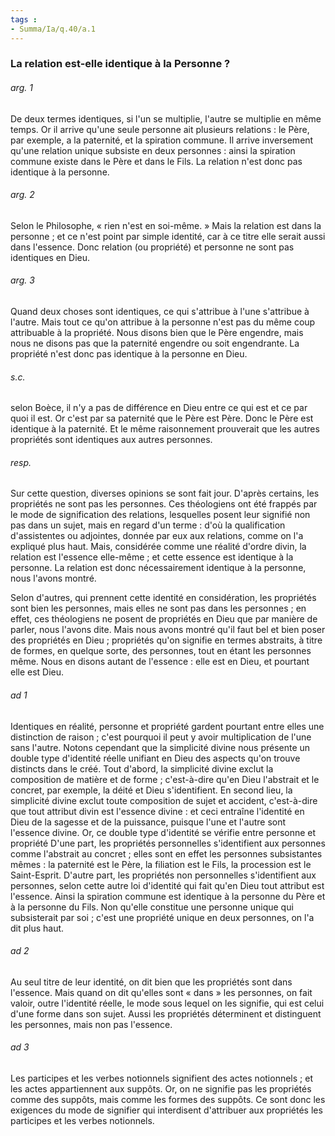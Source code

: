 ```yaml
---
tags : 
- Summa/Ia/q.40/a.1
---
```


### La relation est-elle identique à la Personne ?

###### arg. 1
De deux termes identiques, si l'un se multiplie, l'autre se multiplie en même temps. Or il arrive qu'une seule personne ait plusieurs relations : le Père, par exemple, a la paternité, et la spiration commune. Il arrive inversement qu'une relation unique subsiste en deux personnes : ainsi la spiration commune existe dans le Père et dans le Fils. La relation n'est donc pas identique à la personne. 

###### arg. 2
Selon le Philosophe, « rien n'est en soi-même. » Mais la relation est dans la personne ; et ce n'est point par simple identité, car à ce titre elle serait aussi dans l'essence. Donc relation (ou propriété) et personne ne sont pas identiques en Dieu. 

###### arg. 3
Quand deux choses sont identiques, ce qui s'attribue à l'une s'attribue à l'autre. Mais tout ce qu'on attribue à la personne n'est pas du même coup attribuable à la propriété. Nous disons bien que le Père engendre, mais nous ne disons pas que la paternité engendre ou soit engendrante. La propriété n'est donc pas identique à la personne en Dieu. 

###### s.c.
selon Boèce, il n'y a pas de différence en Dieu entre ce qui est et ce par quoi il est. Or c'est par sa paternité que le Père est Père. Donc le Père est identique à la paternité. Et le même raisonnement prouverait que les autres propriétés sont identiques aux autres personnes. 

###### resp.
Sur cette question, diverses opinions se sont fait jour. D'après certains, les propriétés ne sont pas les personnes. Ces théologiens ont été frappés par le mode de signification des relations, lesquelles posent leur signifié non pas dans un sujet, mais en regard d'un terme : d'où la qualification d'assistentes ou adjointes, donnée par eux aux relations, comme on l'a expliqué plus haut. Mais, considérée comme une réalité d'ordre divin, la relation est l'essence elle-même ; et cette essence est identique à la personne. La relation est donc nécessairement identique à la personne, nous l'avons montré. 

Selon d'autres, qui prennent cette identité en considération, les propriétés sont bien les personnes, mais elles ne sont pas dans les personnes ; en effet, ces théologiens ne posent de propriétés en Dieu que par manière de parler, nous l'avons dite. Mais nous avons montré qu'il faut bel et bien poser des propriétés en Dieu ; propriétés qu'on signifie en termes abstraits, à titre de formes, en quelque sorte, des personnes, tout en étant les personnes même. Nous en disons autant de l'essence : elle est en Dieu, et pourtant elle est Dieu. 

###### ad 1
Identiques en réalité, personne et propriété gardent pourtant entre elles une distinction de raison ; c'est pourquoi il peut y avoir multiplication de l'une sans l'autre. Notons cependant que la simplicité divine nous présente un double type d'identité réelle unifiant en Dieu des aspects qu'on trouve distincts dans le créé. Tout d'abord, la simplicité divine exclut la composition de matière et de forme ; c'est-à-dire qu'en Dieu l'abstrait et le concret, par exemple, la déité et Dieu s'identifient. En second lieu, la simplicité divine exclut toute composition de sujet et accident, c'est-à-dire que tout attribut divin est l'essence divine : et ceci entraîne l'identité en Dieu de la sagesse et de la puissance, puisque l'une et l'autre sont l'essence divine. Or, ce double type d'identité se vérifie entre personne et propriété D'une part, les propriétés personnelles s'identifient aux personnes comme l'abstrait au concret ; elles sont en effet les personnes subsistantes mêmes : la paternité est le Père, la filiation est le Fils, la procession est le Saint-Esprit. D'autre part, les propriétés non personnelles s'identifient aux personnes, selon cette autre loi d'identité qui fait qu'en Dieu tout attribut est l'essence. Ainsi la spiration commune est identique à la personne du Père et à la personne du Fils. Non qu'elle constitue une personne unique qui subsisterait par soi ; c'est une propriété unique en deux personnes, on l'a dit plus haut. 

###### ad 2
Au seul titre de leur identité, on dit bien que les propriétés sont dans l'essence. Mais quand on dit qu'elles sont « dans » les personnes, on fait valoir, outre l'identité réelle, le mode sous lequel on les signifie, qui est celui d'une forme dans son sujet. Aussi les propriétés déterminent et distinguent les personnes, mais non pas l'essence. 

###### ad 3
Les participes et les verbes notionnels signifient des actes notionnels ; et les actes appartiennent aux suppôts. Or, on ne signifie pas les propriétés comme des suppôts, mais comme les formes des suppôts. Ce sont donc les exigences du mode de signifier qui interdisent d'attribuer aux propriétés les participes et les verbes notionnels. 



